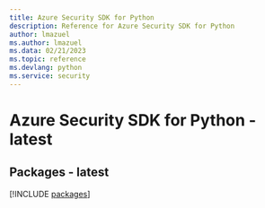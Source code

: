 ```yaml
---
title: Azure Security SDK for Python
description: Reference for Azure Security SDK for Python
author: lmazuel
ms.author: lmazuel
ms.data: 02/21/2023
ms.topic: reference
ms.devlang: python
ms.service: security
---
```

# Azure Security SDK for Python - latest
## Packages - latest
[!INCLUDE [packages](security-index.md)]